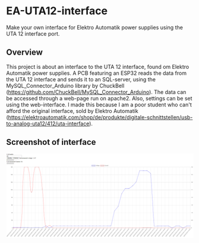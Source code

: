 # EA-UTA12-interface
Make your own interface for Elektro Automatik power supplies using the UTA 12 interface port.

## Overview
This project is about an interface to the UTA 12 interface, found om Elektro Automatik power supplies.
A PCB featuring an ESP32 reads the data from the UTA 12 interface and sends it to an SQL-server, using the MySQL_Connector_Arduino library by ChuckBell (https://github.com/ChuckBell/MySQL_Connector_Arduino). 
The data can be accessed through a web-page run on apache2. Also, settings can be set using the web-interface.
I made this because I am a poor student who can't afford the original interface, sold by Elektro Automatik (https://elektroautomatik.com/shop/de/produkte/digitale-schnittstellen/usb-to-analog-uta12/412/uta-interface). 

## Screenshot of interface
![alt text](https://github.com/H3ndrik-Jan/EA-UTA12-interface/blob/master/Screenshot.PNG)
